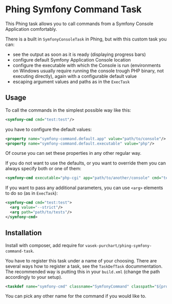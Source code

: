 Phing Symfony Command Task
==========================

This Phing task allows you to call commands from a Symfony Console Application comfortably.

There is a built in `SymfonyConsoleTask` in Phing, but with this custom task you can:

* see the output as soon as it is ready (displaying progress bars)
* configure default Symfony Application Console location
* configure the executable with which the Console is run (environments on Windows usually require running the console trough PHP binary, not executing directly), again with a configurable default value
* escaping argument values and paths as in the `ExecTask`

Usage
-----

To call the commands in the simplest possible way like this:
```xml
<symfony-cmd cmd="test:test"/>
```
you have to configure the default values:
```xml
<property name="symfony-command.default.app" value="path/to/console"/>
<property name="symfony-command.default.executable" value="php"/>
```
Of course you can set these properties in any other regular way.

If you do not want to use the defaults, or you want to override them you can always specify both or one of them:
```xml
<symfony-cmd executable="php-cgi" app="path/to/another/console" cmd="test:test"/>
```

If you want to pass any additional parameters, you can use `<arg>` elements to do so (as in `ExecTask`):
```xml
<symfony-cmd cmd="test:test">
  <arg value="--strict"/>
  <arg path="path/to/tests"/>
</symfony-cmd>
```

Installation
-----------

Install with composer, add require for `vasek-purchart/phing-symfony-command-task`.

You have to register this task under a name of your choosing.
There are several ways how to register a task, see the `TaskDefTask` docummentation.
The recommended way is putting this in your `build.xml` (change the path accordingly to your setup).

```xml
<taskdef name="symfony-cmd" classname="SymfonyCommand" classpath="${project.basedir}/vendor/vasek-purchart/phing-symfony-command-task"/>
```
You can pick any other name for the command if you would like to.

